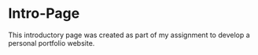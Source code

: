 # Intro-Page
This introductory page was created as part of my assignment to develop a personal portfolio website.
